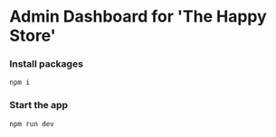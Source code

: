 # Admin Dashboard for 'The Happy Store'

### Install packages

```shell
npm i
```

### Start the app

```shell
npm run dev
```
